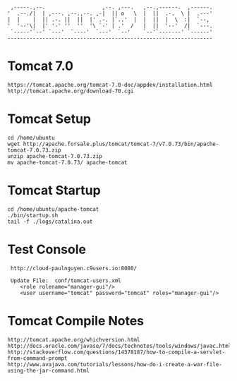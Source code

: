 
     ,-----.,--.                  ,--. ,---.   ,--.,------.  ,------.
    '  .--./|  | ,---. ,--.,--. ,-|  || o   \  |  ||  .-.  \ |  .---'
    |  |    |  || .-. ||  ||  |' .-. |`..'  |  |  ||  |  \  :|  `--, 
    '  '--'\|  |' '-' ''  ''  '\ `-' | .'  /   |  ||  '--'  /|  `---.
     `-----'`--' `---'  `----'  `---'  `--'    `--'`-------' `------'
    ----------------------------------------------------------------- 


# Tomcat 7.0 


    https://tomcat.apache.org/tomcat-7.0-doc/appdev/installation.html
    http://tomcat.apache.org/download-70.cgi

# Tomcat Setup

    cd /home/ubuntu
    wget http://apache.forsale.plus/tomcat/tomcat-7/v7.0.73/bin/apache-tomcat-7.0.73.zip
    unzip apache-tomcat-7.0.73.zip 
    mv apache-tomcat-7.0.73/ apache-tomcat
    
# Tomcat Startup

    cd /home/ubuntu/apache-tomcat
    ./bin/startup.sh
    tail -f ./logs/catalina.out
    
# Test Console

     http://cloud-paulnguyen.c9users.io:8080/
     
     Update File:  conf/tomcat-users.xml 
        <role rolename="manager-gui"/>
        <user username="tomcat" password="tomcat" roles="manager-gui"/>
    
# Tomcat Compile Notes

    http://tomcat.apache.org/whichversion.html
    http://docs.oracle.com/javase/7/docs/technotes/tools/windows/javac.html
    http://stackoverflow.com/questions/14378187/how-to-compile-a-servlet-from-command-prompt
    http://www.avajava.com/tutorials/lessons/how-do-i-create-a-war-file-using-the-jar-command.html
    
    

    

    
